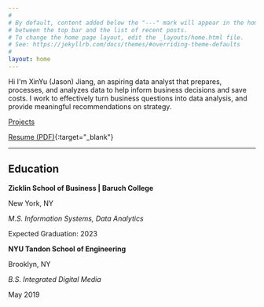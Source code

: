 ```yaml
---
#
# By default, content added below the "---" mark will appear in the home page
# between the top bar and the list of recent posts.
# To change the home page layout, edit the _layouts/home.html file.
# See: https://jekyllrb.com/docs/themes/#overriding-theme-defaults
#
layout: home
---
```

Hi I'm XinYu (Jason) Jiang, an aspiring data analyst that prepares, processes, and analyzes data to help inform business decisions and save costs. I work to effectively turn business questions into data analysis, and provide meaningful recommendations on strategy.

[Projects](/projects/projects_home.md)

[Resume (PDF)](/jason_resume.pdf){:target="_blank"}

------------------------------------------------
## Education
**Zicklin School of Business \| Baruch College**

New York, NY

_M.S. Information Systems, Data Analytics_

Expected Graduation: 2023


**NYU Tandon School of Engineering**

Brooklyn, NY

_B.S. Integrated Digital Media_

May 2019
